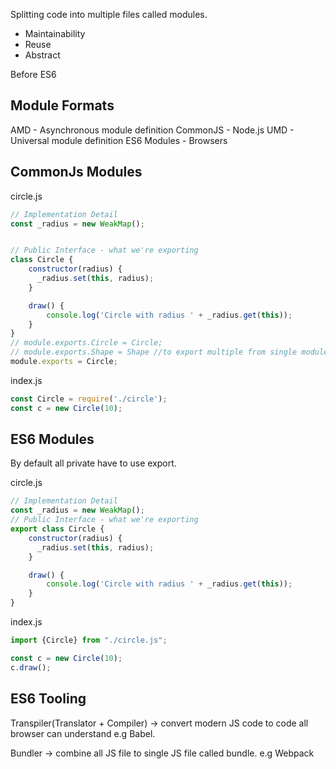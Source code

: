 
Splitting code into multiple files called modules.


- Maintainability
- Reuse
- Abstract


Before ES6 
## Module Formats

AMD - Asynchronous module definition
CommonJS - Node.js
UMD - Universal module definition
ES6 Modules - Browsers


## CommonJs Modules

circle.js
```js
// Implementation Detail
const _radius = new WeakMap();


// Public Interface - what we're exporting
class Circle {
    constructor(radius) {
      _radius.set(this, radius);
    }

    draw() {
        console.log('Circle with radius ' + _radius.get(this));
    }
}
// module.exports.Circle = Circle;
// module.exports.Shape = Shape //to export multiple from single module
module.exports = Circle;

```

index.js
```js
const Circle = require('./circle');
const c = new Circle(10);
```


## ES6 Modules

By default all private have to use export.

circle.js
```js
// Implementation Detail
const _radius = new WeakMap();
// Public Interface - what we're exporting
export class Circle {
    constructor(radius) {
      _radius.set(this, radius);
    }

    draw() {
        console.log('Circle with radius ' + _radius.get(this));
    }
}
```

index.js
```js
import {Circle} from "./circle.js";

const c = new Circle(10);
c.draw();
```

## ES6 Tooling

Transpiler(Translator + Compiler) ->  convert modern JS code to code all browser can understand e.g Babel.

Bundler -> combine all JS file to single JS file called bundle. e.g Webpack

